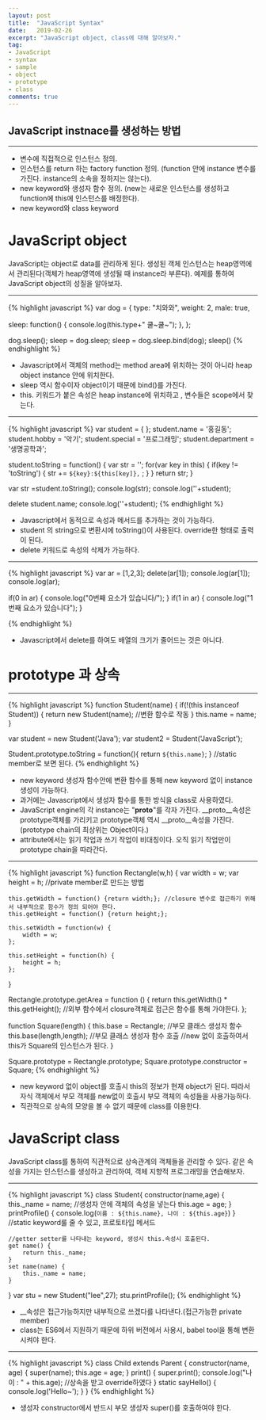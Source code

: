 ```yaml
---
layout: post
title:  "JavaScript Syntax"
date:   2019-02-26
excerpt: "JavaScript object, class에 대해 알아보자."
tag:
- JavaScript 
- syntax
- sample
- object
- prototype
- class
comments: true
---
```

## JavaScript instnace를 생성하는 방법
---

- 변수에 직접적으로 인스턴스 정의.
- 인스턴스를 return 하는 factory function 정의. (function 안에 instance 변수를 가진다. instance의 소속을 정하지는 않는다).
- new keyword와 생성자 함수 정의. (new는 새로운 인스턴스를 생성하고 function에 this에 인스턴스를 배정한다).
- new keyword와 class keyword


# JavaScript object
JavaScript는 object로 data를 관리하게 된다. 생성된 객체 인스턴스는 heap영역에서 관리된다(객체가 heap영역에 생성될 때 instance라 부른다). 예제를 통하여 JavaScript object의 성질을 알아보자. 

---
{% highlight javascript %}
var dog = {
type: "치와와",
weight: 2,
male: true,

sleep: function() {
console.log(this.type+" 쿨~쿨~");
},
};

dog.sleep();
sleep = dog.sleep;
sleep = dog.sleep.bind(dog);
sleep()
{% endhighlight %}

- Javascript에서 객체의 method는 method area에 위치하는 것이 아니라 heap object instance 안에 위치한다.
- sleep 역시 함수이자 object이기 때문에 bind()를 가진다.
- this. 키워드가 붙은 속성은 heap instance에 위치하고 , 변수들은 scope에서 찾는다.

---
{% highlight javascript %}
var student = { };
student.name = '홍길동';
student.hobby = '악기';
student.special = '프로그래밍';
student.department = '생명공학과';

student.toString = function() {
	var str = '';
	for(var key in this) {
		if(key != 'toString') {
			str += `${key}:${this[key]},` ;
		}
	}
	return str;
}

var str =student.toString();
console.log(str);
console.log(''+student);

delete student.name;
console.log(''+student);
{% endhighlight %}

- Javascript에서 동적으로 속성과 메서드를 추가하는 것이 가능하다.
- student 의 string으로 변환시에 toString()이 사용된다. override한 형태로 출력이 된다.
- delete 키워드로 속성의 삭제가 가능하다.

---
{% highlight javascript %}
var ar = [1,2,3];
delete(ar[1]);
console.log(ar[1]);
console.log(ar);

if(0 in ar) {
	console.log("0번째 요소가 있습니다/");
}
if(1 in ar) {
	console.log("1번째 요소가 있습니다");
}

{% endhighlight %}

- Javascript에서 delete를 하여도 배열의 크기가 줄어드는 것은 아니다.

# prototype 과 상속

---
{% highlight javascript %}
function Student(name) {
	if(!(this instanceof Student)) {
		return new Student(name);
		//변환 함수로 작동
	}
	this.name = name;
}

var student = new Student('Java');
var student2 = Student('JavaScript');

Student.prototype.toString = function(){
	return `${this.name}`;
} //static member로 보면 된다.
{% endhighlight %}

- new keyword 생성자 함수안에 변환 함수를 통해 new keyword 없이 instance생성이 가능하다.
- 과거에는 Javascript에서 생성자 함수를 통한 방식을 class로 사용하였다.
- JavaScript engine의 각 instance는 "__proto__"를 각자 가진다. __proto__속성은 prototype객체를 가리키고 prototype객체 역시 __proto__속성을 가진다.(prototype chain의 최상위는 Object이다.) 
- attribute에서는 읽기 작업과 쓰기 작업이 비대칭이다. 오직 읽기 작업만이 prototype chain을 따라간다.

---
{% highlight javascript %}
function Rectangle(w,h) {
	var width = w;
	var height = h; //private member로 만드는 방법
	
	this.getWidth = function() {return width;}; //closure 변수로 접근하기 위해서 내부적으로 함수가 정의 되어야 한다.
	this.getHeight = function() {return height;};
	
	this.setWidth = function(w) {
		width = w;
	};
	
	this.setHeight = function(h) {
		height = h;
	};
}

Rectangle.prototype.getArea = function () {
	return this.getWidth() * this.getHeight();
	//외부 함수에서 closure객체로 접근은 함수를 통해 가야한다.
};

function Square(length) {
	this.base = Rectangle; //부모 클래스 생성자 함수
	this.base(length,length); //부모 클래스 생성자 함수 호출
	//new 없이 호출하여서 this가 Square의 인스턴스가 된다.
}

Square.prototype = Rectangle.prototype;
Square.prototype.constructor = Square;
{% endhighlight %}

- new keyword 없이 object를 호출시 this의 정보가 현재 object가 된다. 따라서 자식 객체에서 부모 객체를 new없이 호출시 부모 객체의 속성들을 사용가능하다.
- 직관적으로 상속의 모양을 볼 수 없기 때문에 class를 이용한다.

# JavaScript class
JavaScript class를 통하여 직관적으로 상속관계의 객체들을 관리할 수 있다. 같은 속성을 가지는 인스턴스를 생성하고 관리하여, 객체 지향적 프로그래밍을 연습해보자. 

---
{% highlight javascript %}
class Student{
	constructor(name,age) {
		this._name = name; //생성자 안에 객체의 속성을 넣는다
		this.age = age;
	}
	printProfile() {
		console.log(`이름 : ${this.name}, 나이 : ${this.age}`)
	} //static keyword룰 줄 수 있고, 프로토타입 메서드
	
	//getter setter를 나타내는 keyword, 생성시 this.속성시 호출된다. 
	get name() { 
		return this._name; 
	} 
	set name(name) { 
		this._name = name;
	}
	
}
var stu = new Student("lee",27);
stu.printProfile();
{% endhighlight %}

- __속성은 접근가능하지만 내부적으로 쓰겠다를 나타낸다.(접근가능한 private member)
- class는 ES6에서 지원하기 때문에 하위 버전에서 사용시, babel tool을 통해 변환시켜야 한다.

---
{% highlight javascript %}
class Child extends Parent { 
	constructor(name, age) { 
		super(name); 
		this.age = age; 
	} 
	print() { 
		super.print(); 
		console.log("나이 : " + this.age); 
		//상속을 받고 override하였다
	} 
	static sayHello() { 
		console.log('Hello~'); 
	} 
}
{% endhighlight %}

- 생성자 constructor에서 반드시 부모 생성자 super()를 호출하여야 한다.

